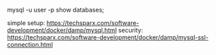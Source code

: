 mysql -u user -p
show databases;

simple setup: https://techsparx.com/software-development/docker/damp/mysql.html
security:     https://techsparx.com/software-development/docker/damp/mysql-ssl-connection.html
